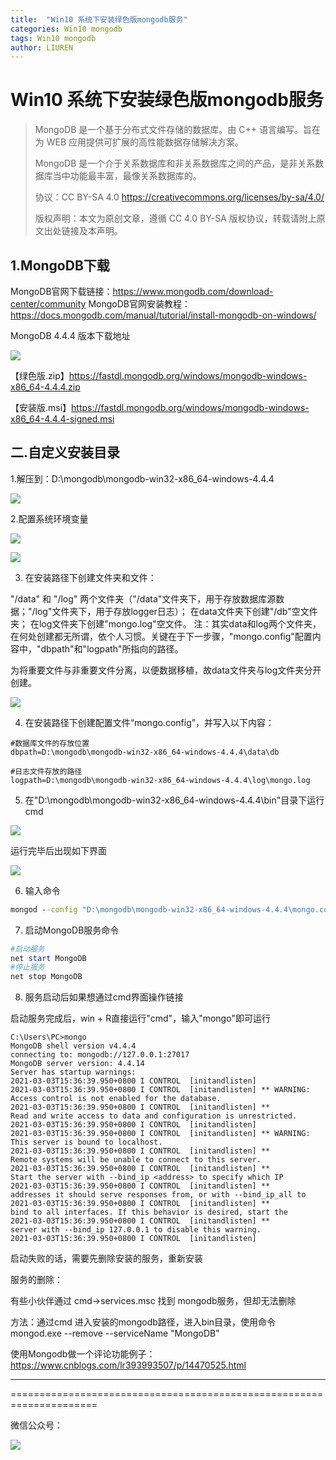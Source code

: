 ```yaml
---
title:  "Win10 系统下安装绿色版mongodb服务"
categories: Win10 mongodb
tags: Win10 mongodb
author: LIUREN
---
```


# Win10 系统下安装绿色版mongodb服务

> MongoDB 是一个基于分布式文件存储的数据库。由 C++ 语言编写。旨在为 WEB 应用提供可扩展的高性能数据存储解决方案。
>
> MongoDB 是一个介于关系数据库和非关系数据库之间的产品，是非关系数据库当中功能最丰富，最像关系数据库的。
>
> 协议：CC BY-SA 4.0 https://creativecommons.org/licenses/by-sa/4.0/  
>
> 版权声明：本文为原创文章，遵循 CC 4.0 BY-SA 版权协议，转载请附上原文出处链接及本声明。



## 1.MongoDB下载

MongoDB官网下载链接：https://www.mongodb.com/download-center/community
MongoDB官网安装教程：https://docs.mongodb.com/manual/tutorial/install-mongodb-on-windows/

MongoDB 4.4.4 版本下载地址

![](https://www.codepeople.cn/imges/00x82.png)



【绿色版.zip】https://fastdl.mongodb.org/windows/mongodb-windows-x86_64-4.4.4.zip

【安装版.msi】https://fastdl.mongodb.org/windows/mongodb-windows-x86_64-4.4.4-signed.msi



## 二.自定义安装目录

1.解压到：D:\mongodb\mongodb-win32-x86_64-windows-4.4.4

![](https://www.codepeople.cn/imges/00x76.png)



2.配置系统环境变量

![](https://www.codepeople.cn/imges/00x77.png)

![](https://www.codepeople.cn/imges/00x78.png)



3. 在安装路径下创建文件夹和文件：

"/data" 和 "/log" 两个文件夹（"/data"文件夹下，用于存放数据库源数据；"/log"文件夹下，用于存放logger日志）；
在data文件夹下创建"/db"空文件夹；
在log文件夹下创建"mongo.log"空文件。
注：其实data和log两个文件夹，在何处创建都无所谓，依个人习惯。关键在于下一步骤，"mongo.config"配置内容中，"dbpath"和"logpath"所指向的路径。

为将重要文件与非重要文件分离，以便数据移植，故data文件夹与log文件夹分开创建。

![](https://www.codepeople.cn/imges/00x79.png)



4. 在安装路径下创建配置文件“mongo.config”，并写入以下内容：

```properties
#数据库文件的存放位置
dbpath=D:\mongodb\mongodb-win32-x86_64-windows-4.4.4\data\db

#日志文件存放的路径
logpath=D:\mongodb\mongodb-win32-x86_64-windows-4.4.4\log\mongo.log
```



5. 在"D:\mongodb\mongodb-win32-x86_64-windows-4.4.4\bin"目录下运行cmd

![](https://www.codepeople.cn/imges/00x80.png)

运行完毕后出现如下界面

![](https://www.codepeople.cn/imges/00x81.png)



6. 输入命令

```cmd
mongod --config "D:\mongodb\mongodb-win32-x86_64-windows-4.4.4\mongo.config" --install --serviceName "MongoDB"
```



7. 启动MongoDB服务命令

```powershell
#启动服务
net start MongoDB
#停止服务
net stop MongoDB
```

8. 服务启动后如果想通过cmd界面操作链接

启动服务完成后，win + R直接运行"cmd"，输入"mongo"即可运行

```
C:\Users\PC>mongo
MongoDB shell version v4.4.4
connecting to: mongodb://127.0.0.1:27017
MongoDB server version: 4.4.14
Server has startup warnings:
2021-03-03T15:36:39.950+0800 I CONTROL  [initandlisten]
2021-03-03T15:36:39.950+0800 I CONTROL  [initandlisten] ** WARNING: Access control is not enabled for the database.
2021-03-03T15:36:39.950+0800 I CONTROL  [initandlisten] **          Read and write access to data and configuration is unrestricted.
2021-03-03T15:36:39.950+0800 I CONTROL  [initandlisten]
2021-03-03T15:36:39.950+0800 I CONTROL  [initandlisten] ** WARNING: This server is bound to localhost.
2021-03-03T15:36:39.950+0800 I CONTROL  [initandlisten] **          Remote systems will be unable to connect to this server.
2021-03-03T15:36:39.950+0800 I CONTROL  [initandlisten] **          Start the server with --bind_ip <address> to specify which IP
2021-03-03T15:36:39.950+0800 I CONTROL  [initandlisten] **          addresses it should serve responses from, or with --bind_ip_all to
2021-03-03T15:36:39.950+0800 I CONTROL  [initandlisten] **          bind to all interfaces. If this behavior is desired, start the
2021-03-03T15:36:39.950+0800 I CONTROL  [initandlisten] **          server with --bind_ip 127.0.0.1 to disable this warning.
2021-03-03T15:36:39.950+0800 I CONTROL  [initandlisten]
```



启动失败的话，需要先删除安装的服务，重新安装

服务的删除：

有些小伙伴通过 cmd->services.msc 找到 mongodb服务，但却无法删除

方法：通过cmd 进入安装的mongodb路径，进入bin目录，使用命令 mongod.exe --remove --serviceName "MongoDB"

使用Mongodb做一个评论功能例子：https://www.cnblogs.com/lr393993507/p/14470525.html



------

=====================================================================

微信公众号：

![](https://www.codepeople.cn/imges/weixin_icon/weixin.jpg)